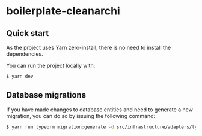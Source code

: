 # boilerplate-cleanarchi

## Quick start

As the project uses Yarn zero-install, there is no need to install the
dependencies.

You can run the project locally with:

```sh
$ yarn dev
```

## Database migrations

If you have made changes to database entities and need to generate a new
migration, you can do so by issuing the following command:

```sh
$ yarn run typeorm migration:generate -d src/infrastructure/adapters/type-orm/data-source.ts src/infrastructure/adapters/type-orm/migrations/migration-name
```
